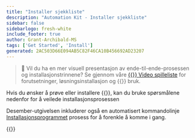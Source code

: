 ```yaml
---
title: "Installer sjekkliste"
description: "Automation Kit - Installer sjekkliste"
sidebar: false
sidebarlogo: fresh-white
include_footer: true
author: Grant-Archibald-MS
tags: ['Get Started', 'Install']
generated: 2AC503D66E094AB5C82F46CA10B456692AD23207
---
```


> 🎥 Vil du ha en mer visuell presentasjon av ende-til-ende-prosessen og installasjonstrinnene? Se gjennom våre <a href='https://www.youtube.com/playlist?list=PLi9EhCY4z99VlRg4j7D1Or6XfXbUcEWZy' target='_blank'>{{<product-name>}} Video spilleliste</a> for forutsetninger, løsningsinstallasjon og {{<product-name>}} bruk.

Hvis du ønsker å prøve eller installere {{<product-name>}}, kan du bruke spørsmålene nedenfor for å veilede installasjonsprosessen

Desember-utgivelsen inkluderer også en automatisert kommandolinje [Installasjonsprogrammet](/nb/getting-started/setup) prosess for å forenkle å komme i gang.

{{<questions name="/content/nb/get-started/install-checklist.json" completed="Takk for at du fullførte sjekklisten for installasjon" showNavigationButtons="false" locale="nb">}}
